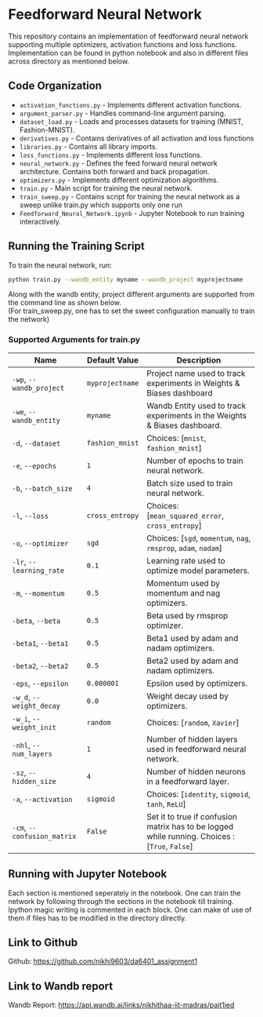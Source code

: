 # Feedforward Neural Network

This repository contains an implementation of feedforward neural network supporting multiple optimizers, activation functions and loss functions. 
Implementation can be found in python notebook and also in different files across directory as mentioned below.

## Code Organization
- `activation_functions.py` - Implements different activation functions.
- `argument_parser.py` - Handles command-line argument parsing.
- `dataset_load.py` - Loads and processes datasets for training (MNIST, Fashion-MNIST).
- `derivatives.py` - Contains derivatives of all activation and loss functions
- `libraries.py` - Contains all library imports.
- `loss_functions.py` - Implements different loss functions.
- `neural_network.py` - Defines the feed forward neural network architecture. Contains both forward and back propagation.
- `optimizers.py` - Implements different optimization algorithms.
- `train.py` - Main script for training the neural network. 
- `train_sweep.py` - Contains script for training the neural network as a sweep unlike train.py which supports only one run
- `Feedforward_Neural_Network.ipynb` - Jupyter Notebook to run training interactively.

## Running the Training Script
To train the neural network, run:

```sh
python train.py --wandb_entity myname --wandb_project myprojectname
```
Along with the wandb entity, project different arguments are supported from the command line as shown below. <br>
(For train_sweep.py, one has to set the sweet configuration manually to train the network)

### Supported Arguments for train.py

| Name | Default Value | Description |
|------|--------------|-------------|
| `-wp`, `--wandb_project` | `myprojectname` | Project name used to track experiments in Weights & Biases dashboard |
| `-we`, `--wandb_entity` | `myname` | Wandb Entity used to track experiments in the Weights & Biases dashboard. |
| `-d`, `--dataset` | `fashion_mnist` | Choices: [`mnist`, `fashion_mnist`] |
| `-e`, `--epochs` | `1` | Number of epochs to train neural network. |
| `-b`, `--batch_size` | `4` | Batch size used to train neural network. |
| `-l`, `--loss` | `cross_entropy` | Choices: [`mean_squared_error`, `cross_entropy`] |
| `-o`, `--optimizer` | `sgd` | Choices: [`sgd`, `momentum`, `nag`, `rmsprop`, `adam`, `nadam`] |
| `-lr`, `--learning_rate` | `0.1` | Learning rate used to optimize model parameters. |
| `-m`, `--momentum` | `0.5` | Momentum used by momentum and nag optimizers. |
| `-beta`, `--beta` | `0.5` | Beta used by rmsprop optimizer. |
| `-beta1`, `--beta1` | `0.5` | Beta1 used by adam and nadam optimizers. |
| `-beta2`, `--beta2` | `0.5` | Beta2 used by adam and nadam optimizers. |
| `-eps`, `--epsilon` | `0.000001` | Epsilon used by optimizers. |
| `-w_d`, `--weight_decay` | `0.0` | Weight decay used by optimizers. |
| `-w_i`, `--weight_init` | `random` | Choices: [`random`, `Xavier`] |
| `-nhl`, `--num_layers` | `1` | Number of hidden layers used in feedforward neural network. |
| `-sz`, `--hidden_size` | `4` | Number of hidden neurons in a feedforward layer. |
| `-a`, `--activation` | `sigmoid` | Choices: [`identity`, `sigmoid`, `tanh`, `ReLU`] |
| `-cm`, `--confusion_matrix`| `False` | Set it to true if confusion matrix has to be logged while running. Choices : [`True`, `False`] |

## Running with Jupyter Notebook
Each section is mentioned seperately in the notebook. One can train the network by following through the sections in the notebook till training.
Ipython magic writing is commented in each block. One can make of use of them if files has to be modified in the directory directly.

## Link to Github
Github: https://github.com/nikhi9603/da6401_assignment1

## Link to Wandb report 
Wandb Report: https://api.wandb.ai/links/nikhithaa-iit-madras/pajt1ied